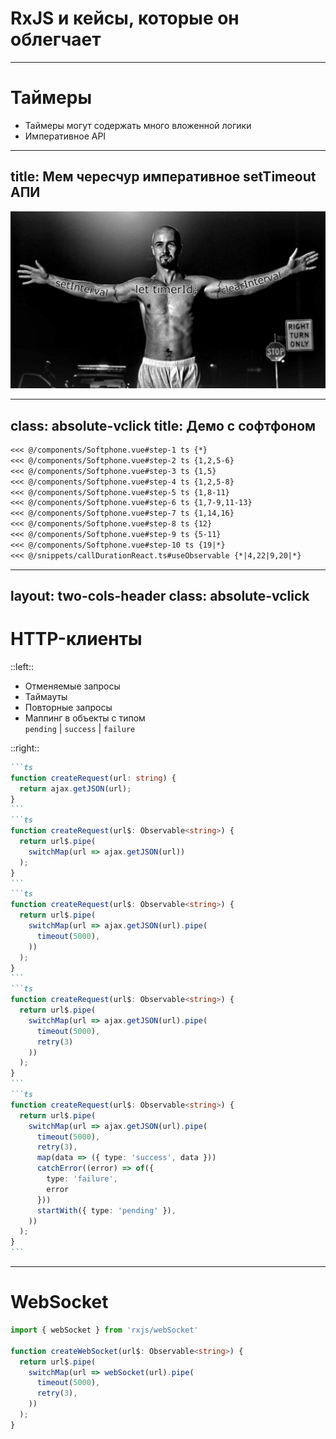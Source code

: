 # RxJS и кейсы, которые он облегчает

---

# Таймеры

<v-clicks>

- Таймеры могут содержать много вложенной логики
- Императивное API

</v-clicks>


---
title: Мем чересчур императивное setTimeout АПИ
---

<ImageFrame>
  <img src="../assets/american-setTimeout.webp">
</ImageFrame>

--- 
class: absolute-vclick
title: Демо с софтфоном
---

<div class="grid grid-cols-[350px_minmax(0,_1fr)] gap-x-20px"> 
  <v-switch unmount>
    <template #0>
      <Softphone :step="1" />
    </template>
    <template #2>
      <Softphone :step="2" />
    </template>
    <template #3>
      <Softphone :step="3" />
    </template>
    <template #4>
      <Softphone :step="4" />
    </template>
    <template #5>
      <Softphone :step="5" />
    </template>
    <template #6>
      <Softphone :step="6" />
    </template>
    <template #7>
      <Softphone :step="7" />
    </template>
    <template #8>
      <Softphone :step="8" />
    </template>
    <template #9>
      <Softphone :step="9" />
    </template>
    <template #10>
      <Softphone :step="10" />
    </template>
    <template #11>
      <Softphone :step="10" captureMedia />
    </template>
  </v-switch>

<v-click at="1">

````md magic-move {at: 2, lines: true}
<<< @/components/Softphone.vue#step-1 ts {*}
<<< @/components/Softphone.vue#step-2 ts {1,2,5-6}
<<< @/components/Softphone.vue#step-3 ts {1,5}
<<< @/components/Softphone.vue#step-4 ts {1,2,5-8}
<<< @/components/Softphone.vue#step-5 ts {1,8-11}
<<< @/components/Softphone.vue#step-6 ts {1,7-9,11-13}
<<< @/components/Softphone.vue#step-7 ts {1,14,16}
<<< @/components/Softphone.vue#step-8 ts {12}
<<< @/components/Softphone.vue#step-9 ts {5-11}
<<< @/components/Softphone.vue#step-10 ts {19|*}
<<< @/snippets/callDurationReact.ts#useObservable {*|4,22|9,20|*}
````

</v-click>
</div>


<style>
  .container {
  }

</style>
<!-- 
 TODO: Добавить диаграммы
 -->

---
layout: two-cols-header
class: absolute-vclick
---

# HTTP-клиенты

::left::

<v-clicks>

- Отменяемые запросы
- Таймауты
- Повторные запросы
- Маппинг в объекты с типом <br> `pending` | `success` | `failure`

</v-clicks>

::right::

````md magic-move {at: 1}
```ts
function createRequest(url: string) {
  return ajax.getJSON(url);
}
```
```ts
function createRequest(url$: Observable<string>) {
  return url$.pipe(
    switchMap(url => ajax.getJSON(url))
  );
}
```
```ts
function createRequest(url$: Observable<string>) {
  return url$.pipe(
    switchMap(url => ajax.getJSON(url).pipe(
      timeout(5000),
    ))
  );
}
```
```ts
function createRequest(url$: Observable<string>) {
  return url$.pipe(
    switchMap(url => ajax.getJSON(url).pipe(
      timeout(5000),
      retry(3)
    ))
  );
}
```
```ts
function createRequest(url$: Observable<string>) {
  return url$.pipe(
    switchMap(url => ajax.getJSON(url).pipe(
      timeout(5000),
      retry(3),
      map(data => ({ type: 'success', data }))
      catchError((error) => of({
        type: 'failure',
        error
      }))
      startWith({ type: 'pending' }),
    ))
  );
}
```
````

<style>
  .slidev-layout {
    @apply gap-x-0!; 
  }
</style>

---

# WebSocket 

```ts
import { webSocket } from 'rxjs/webSocket'

function createWebSocket(url$: Observable<string>) {
  return url$.pipe(
    switchMap(url => webSocket(url).pipe(
      timeout(5000),
      retry(3),
    ))
  );
}
```

<!--
TODO: Расписать преимущества вебсокета
TODO: Рассказать про холодный и горячий поток
-->